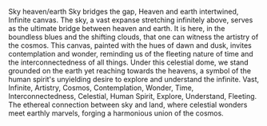 Sky heaven/earth
Sky bridges the gap,
Heaven and earth intertwined,
Infinite canvas.
The sky, a vast expanse stretching infinitely above, serves as the ultimate bridge between heaven and earth. It is here, in the boundless blues and the shifting clouds, that one can witness the artistry of the cosmos. This canvas, painted with the hues of dawn and dusk, invites contemplation and wonder, reminding us of the fleeting nature of time and the interconnectedness of all things. Under this celestial dome, we stand grounded on the earth yet reaching towards the heavens, a symbol of the human spirit's unyielding desire to explore and understand the infinite.
Vast, Infinite, Artistry, Cosmos, Contemplation, Wonder, Time, Interconnectedness, Celestial, Human Spirit, Explore, Understand, Fleeting.
The ethereal connection between sky and land, where celestial wonders meet earthly marvels, forging a harmonious union of the cosmos.
